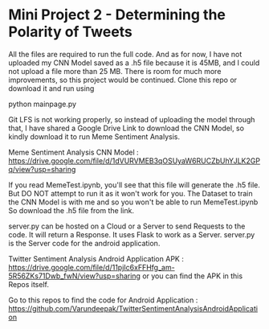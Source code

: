 # Mini Project 2 - Determining the Polarity of Tweets

All the files are required to run the full code. And as for now, I have not uploaded my CNN Model saved as a .h5 file because it is 45MB, and I could not upload a file more than 25 MB. There is room for much more improvements, so this project would be continued. Clone this repo or download it and run using 

python mainpage.py 

Git LFS is not working properly, so instead of uploading the model through that, I have shared a Google Drive Link to download the CNN Model, so kindly download it to run Meme Sentiment Analysis.

Meme Sentiment Analysis CNN Model : https://drive.google.com/file/d/1dVURVMEB3qOSUyaW6RUCZbUhYJLK2GPq/view?usp=sharing

If you read MemeTest.ipynb, you'll see that this file will generate the .h5 file. But DO NOT attempt to run it as it won't work for you. The Dataset to train the CNN Model is with me and so you won't be able to run MemeTest.ipynb So download the .h5 file from the link.

server.py can be hosted on a Cloud or a Server to send Requests to the code. It will return a Response. It uses Flask to work as a Server. server.py is the Server code for the android application.

Twitter Sentiment Analysis Android Application APK : https://drive.google.com/file/d/11pjIc6xFFHfg_am-5R56ZKs71Dwb_fwN/view?usp=sharing or you can find the APK in this Repos itself.

Go to this repos to find the code for Android Application : https://github.com/Varundeepak/TwitterSentimentAnalysisAndroidApplication
